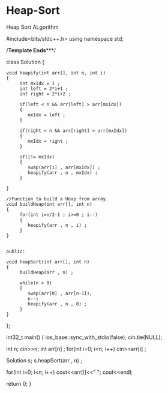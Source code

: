 # Heap-Sort
Heap Sort ALgorithm

#include<bits/stdc++.h>
using namespace std;

/****************************Template Ends*******************************/
 
 
<!--  // Don't let the worst get the best of you  -->


 class Solution
{
<!--     // public: -->
<!--     //Heapify function to maintain heap property. -->
    void heapify(int arr[], int n, int i)  
    {
         int mxIdx = i ;
         int left = 2*i+1 ;
         int right = 2*i+2 ;

         if(left < n && arr[left] > arr[mxIdx])
         {
            mxIdx = left ;
         }

         if(right < n && arr[right] > arr[mxIdx])
         {
            mxIdx = right ;
         }
         
         if(i!= mxIdx)
         {
            swap(arr[i] , arr[mxIdx]) ;
            heapify(arr , n , mxIdx) ;
         }
         
    }

<!--     // public -->
    //Function to build a Heap from array.
    void buildHeap(int arr[], int n)  
    { 
         for(int i=n/2-1 ; i>=0 ; i--)
         {
            heapify(arr , n , i) ;
         }
    }

    
    public:
<!--     //Function to sort an array using Heap Sort. -->
    void heapSort(int arr[], int n)
    {
         buildHeap(arr , n) ;

         while(n > 0)
         {
            swap(arr[0] , arr[n-1]);
            n--;
            heapify(arr , n , 0) ;
         }
    }
};

<!--   Input  -->
int32_t main()  {
 ios_base::sync_with_stdio(false);
  cin.tie(NULL);

  int n; cin>>n;
  int arr[n] ;
  for(int i=0; i<n; i++)
   cin>>arr[i] ;

  Solution s; 
  s.heapSort(arr , n) ;

  for(int i=0; i<n; i++)
   cout<<arr[i]<<" ";
   cout<<endl;
 
return 0;
}
